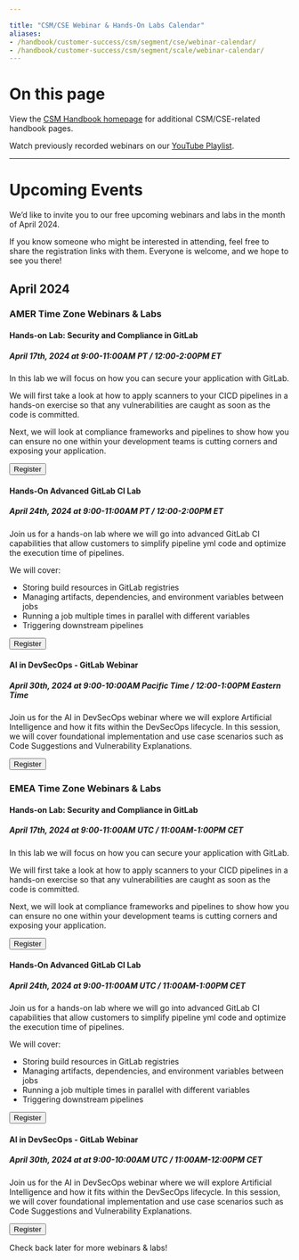 ```yaml
---

title: "CSM/CSE Webinar & Hands-On Labs Calendar"
aliases:
- /handbook/customer-success/csm/segment/cse/webinar-calendar/
- /handbook/customer-success/csm/segment/scale/webinar-calendar/
---
```

# On this page



View the [CSM Handbook homepage](/handbook/customer-success/csm/) for additional CSM/CSE-related handbook pages.

Watch previously recorded webinars on our [YouTube Playlist](https://www.youtube.com/playlist?list=PL05JrBw4t0Kpczt4pRtyF147Uvn2bGGvq).

---
# Upcoming Events

We’d like to invite you to our free upcoming webinars and labs in the month of April 2024.

If you know someone who might be interested in attending, feel free to share the registration links with them. Everyone is welcome, and we hope to see you there!

## April 2024

### AMER Time Zone Webinars & Labs

#### Hands-on Lab: Security and Compliance in GitLab
##### April 17th, 2024 at 9:00-11:00AM PT / 12:00-2:00PM ET

In this lab we will focus on how you can secure your application with GitLab. 

We will first take a look at how to apply scanners to your CICD pipelines in a hands-on exercise so that any vulnerabilities are caught as soon as the code is committed. 

Next, we will look at compliance frameworks and pipelines to show how you can ensure no one within your development teams is cutting corners and exposing your application.

[<button class="btn btn-primary" type="button">Register</button>](https://gitlab.zoom.us/webinar/register/WN_z3yMsYLQTpqiDzAC0RcbsQ#/registration)

#### Hands-On Advanced GitLab CI Lab 
##### April 24th, 2024 at 9:00-11:00AM PT / 12:00-2:00PM ET

Join us for a hands-on lab where we will go into advanced GitLab CI capabilities that allow customers to simplify pipeline yml code and optimize the execution time of pipelines.

We will cover:
- Storing build resources in GitLab registries
- Managing artifacts, dependencies, and environment variables between jobs
- Running a job multiple times in parallel with different variables
- Triggering downstream pipelines

[<button class="btn btn-primary" type="button">Register</button>](https://gitlab.zoom.us/webinar/register/WN_D_pFLbsvRS-bLD0p7ut24g#/registration)

#### AI in DevSecOps - GitLab Webinar
##### April 30th, 2024 at 9:00-10:00AM Pacific Time / 12:00-1:00PM Eastern Time

Join us for the AI in DevSecOps webinar where we will explore Artificial Intelligence and how it fits within the DevSecOps lifecycle. In this session, we will cover foundational implementation and use case scenarios such as Code Suggestions and Vulnerability Explanations.

[<button class="btn btn-primary" type="button">Register</button>](https://gitlab.zoom.us/webinar/register/WN_-kIPWEcnTjOzVrKplN126g#/registration)

### EMEA Time Zone Webinars & Labs

#### Hands-on Lab: Security and Compliance in GitLab
##### April 17th, 2024 at 9:00-11:00AM UTC / 11:00AM-1:00PM CET

In this lab we will focus on how you can secure your application with GitLab. 

We will first take a look at how to apply scanners to your CICD pipelines in a hands-on exercise so that any vulnerabilities are caught as soon as the code is committed. 

Next, we will look at compliance frameworks and pipelines to show how you can ensure no one within your development teams is cutting corners and exposing your application.

[<button class="btn btn-primary" type="button">Register</button>](https://gitlab.zoom.us/webinar/register/WN_-VO1nxj9Sl-rX7pYaiZPng#/registration)

#### Hands-On Advanced GitLab CI Lab 
##### April 24th, 2024 at 9:00-11:00AM UTC / 11:00AM-1:00PM CET

Join us for a hands-on lab where we will go into advanced GitLab CI capabilities that allow customers to simplify pipeline yml code and optimize the execution time of pipelines.

We will cover:
- Storing build resources in GitLab registries
- Managing artifacts, dependencies, and environment variables between jobs
- Running a job multiple times in parallel with different variables
- Triggering downstream pipelines

[<button class="btn btn-primary" type="button">Register</button>](https://gitlab.zoom.us/webinar/register/WN_OQNV9scJSIaelQkXl5mbnw#/registration)

#### AI in DevSecOps - GitLab Webinar
##### April 30th, 2024 at at 9:00-10:00AM UTC / 11:00AM-12:00PM CET

Join us for the AI in DevSecOps webinar where we will explore Artificial Intelligence and how it fits within the DevSecOps lifecycle. In this session, we will cover foundational implementation and use case scenarios such as Code Suggestions and Vulnerability Explanations.

[<button class="btn btn-primary" type="button">Register</button>](https://gitlab.zoom.us/webinar/register/WN__PRkLukaTyqA1uwpoe9OwA#/registration)



Check back later for more webinars & labs! 
